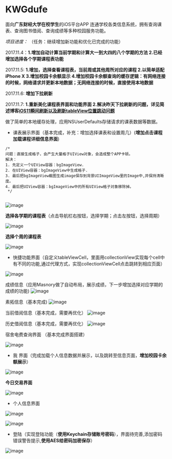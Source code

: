 # KWGdufe
面向**广东财经大学在校学生**的iOS平台APP
连通学校各类信息系统，拥有查询课表、查询图书借阅、查询成绩等多种校园服务功能。

*项目进度：*
（任务：继续增加新功能和优化已完成的功能）

2017.11.4：**1.增加自动计算当前学期和计算大一到大四的八个学期的方法 2.已经增加选择各个学期课程表功能**

2017.11.5: **1.增加，选择查看课程表，当前周或其他周所对应的课程 2.以简单适配iPhone X 3.增加校园卡余额显示 4.增加校园卡余额查询的缓存逻辑：有网络连接的时候，网络请求并更新本地数据；无网络连接的时候，直接使用本地数据**

2017.11.6: **增加下拉刷新**

2017.11.7: **1.重新美化课程表界面和功能界面 2.解决昨天下拉刷新的问题，详见简述博客[iOS11瞬间刷新以及刷新tableView位置跳动问题](http://www.jianshu.com/p/df3795263d1a)**

做了简单的本地缓存处理，应用NSUserDefaults存储请求的课表数据等数据。

* 课表展示界面（基本完成，补充：增加选择课表和设置周几）(**增加点击课程加载课程详细信息界面**)

```
/*
问题：直接生成格子，会产生大量格子UIView对象，会造成整个APP卡顿。
解决：
1. 先定义一个UIView容器：bgImageView.
2. 在UIView容器：bgImageView中生成格子.
3. 最后把bgImageView截图生成image保存到背景UIImageView里的Image中,并保持清晰度。
4. 最后把UIView容器：bgImageView中的所有UIView格子对象移除掉。
 */
 
```

![image](https://github.com/KorwinBanana/KWGdufe/blob/master/READMEImage/%E8%AF%BE%E7%A8%8B%E8%A1%A8%E9%A1%B5%E9%9D%A2%EF%BC%88%E5%BE%85%E5%AE%8C%E5%96%84%E5%85%B6%E4%BB%96%E5%8A%9F%E8%83%BD%EF%BC%89.png)

**选择各学期的课程表**（点击导航栏右按钮，选择学期；点击左按钮，选择周期）

![image](https://github.com/KorwinBanana/KWGdufe/blob/master/READMEImage/%E9%80%89%E6%8B%A9%E5%90%84%E4%B8%AA%E5%AD%A6%E6%9C%9F%E8%AF%BE%E7%A8%8B%E8%A1%A8.png)

**选择个周的课程表**

![image](https://github.com/KorwinBanana/KWGdufe/blob/master/READMEImage/%E9%80%89%E6%8B%A9%E5%91%A8%E6%9C%9F%E7%9A%84%E8%AF%BE%E7%A8%8B%E8%A1%A8.png)

* 快捷功能界面（自定义tableViewCell，里面用collectionView实现每个cell中有不同的功能,通过代理方式，实现collectionViewCell点击跳转到相应页面）

![image](https://github.com/KorwinBanana/KWGdufe/blob/master/READMEImage/%E5%8A%9F%E8%83%BD%E7%95%8C%E9%9D%A2.png)

成绩信息（应用Masnory做了自动布局，展示成绩，下一步增加选择对应学期的成绩的功能)
![image](https://github.com/KorwinBanana/KWGdufe/blob/master/READMEImage/%E6%88%90%E7%BB%A9%E4%BF%A1%E6%81%AF.png)

素拓信息（基本完成)
![image](https://github.com/KorwinBanana/KWGdufe/blob/master/READMEImage/%E7%B4%A0%E6%8B%93%E4%BF%A1%E6%81%AF.png)

当前借阅信息（基本完成，需要再优化）
![image](https://github.com/KorwinBanana/KWGdufe/blob/master/READMEImage/%E5%BD%93%E5%89%8D%E5%80%9F%E9%98%85%E7%95%8C%E9%9D%A2.png)

历史借阅信息（基本完成，需要再优化）
![image](https://github.com/KorwinBanana/KWGdufe/blob/master/READMEImage/%E5%8E%86%E5%8F%B2%E5%80%9F%E9%98%85.png)

宿舍电费查询界面 （基本完成界面搭建）

![image](https://github.com/KorwinBanana/KWGdufe/blob/master/READMEImage/%E7%94%B5%E8%B4%B9%E6%9F%A5%E8%AF%A2.png)

* 我 界面（完成加载个人信息数据并展示，以及跳转至信息页面，**增加校园卡余额展示**）

![image](https://github.com/KorwinBanana/KWGdufe/blob/master/READMEImage/%E4%B8%AA%E4%BA%BA%E7%95%8C%E9%9D%A2.png)

**今日交易界面**

![image](https://github.com/KorwinBanana/KWGdufe/blob/master/READMEImage/%E4%BB%8A%E6%97%A5%E4%BA%A4%E6%98%93.png)

* 个人信息界面

![image](https://github.com/KorwinBanana/KWGdufe/blob/master/READMEImage/%E5%B1%8F%E5%B9%95%E5%BF%AB%E7%85%A7%202017-10-30%20%E4%B8%8A%E5%8D%881.04.18.png)

![image](https://github.com/KorwinBanana/KWGdufe/blob/master/READMEImage/%E9%80%89%E6%8B%A9%E6%97%A5%E6%9C%9F.png)

* 登陆（实现登陆功能（**使用Keychain存储账号密码**），界面待完善,添加密码错误警告提示,**使用AES给密码加密保存**）

![image](https://github.com/KorwinBanana/KWGdufe/blob/master/READMEImage/%E7%99%BB%E5%BD%95%E7%95%8C%E9%9D%A2%EF%BC%88%E5%B0%9A%E6%9C%AA%E7%BE%8E%E5%8C%96%EF%BC%89.png)



